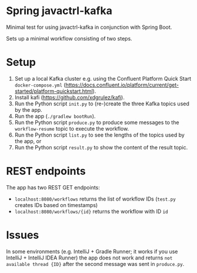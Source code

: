 # Spring javactrl-kafka

Minimal test for using javactrl-kafka in conjunction with Spring Boot.

Sets up a minimal workflow consisting of two steps.

# Setup

1. Set up a local Kafka cluster e.g. using the Confluent Platform Quick Start `docker-compose.yml` (https://docs.confluent.io/platform/current/get-started/platform-quickstart.html).
2. Install kafi (https://github.com/xdgrulez/kafi).
3. Run the Python script `init.py` to (re-)create the three Kafka topics used by the app.
4. Run the app (`./gradlew bootRun`).
5. Run the Python script `produce.py` to produce some messages to the `workflow-resume` topic to execute the workflow.
6. Run the Python script `list.py` to see the lengths of the topics used by the app, or
7. Run the Python script `result.py` to show the content of the result topic.

# REST endpoints

The app has two REST GET endpoints:

* `localhost:8080/workflows` returns the list of workflow IDs (`test.py` creates IDs based on timestamps)
* `localhost:8080/workflows/{id}` returns the workflow with ID `id`

# Issues

In some environments (e.g. IntelliJ + Gradle Runner; it works if you use IntelliJ + IntelliJ IDEA Runner) the app does not work and returns `not available thread {ID}` after the second message was sent in `produce.py`.